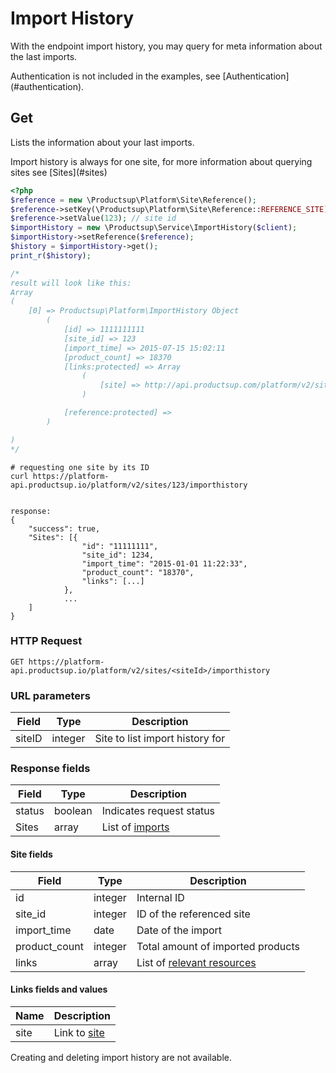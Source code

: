 # Import History
 
With the endpoint import history, you may query for meta information about the last imports.
<aside class="info">Authentication is not included in the examples, see [Authentication](#authentication).</aside>


## Get
Lists the information about your last imports.
<aside class="info">Import history is always for one site, for more information about querying sites see [Sites](#sites)</aside>


```php
<?php
$reference = new \Productsup\Platform\Site\Reference();
$reference->setKey(\Productsup\Platform\Site\Reference::REFERENCE_SITE);
$reference->setValue(123); // site id
$importHistory = new \Productsup\Service\ImportHistory($client);
$importHistory->setReference($reference);
$history = $importHistory->get();
print_r($history);

/*
result will look like this:
Array
(
    [0] => Productsup\Platform\ImportHistory Object
        (
            [id] => 1111111111
            [site_id] => 123
            [import_time] => 2015-07-15 15:02:11
            [product_count] => 18370
            [links:protected] => Array
                (
                    [site] => http://api.productsup.com/platform/v2/sites/123
                )

            [reference:protected] => 
        )

)
*/
```

```shell
# requesting one site by its ID
curl https://platform-api.productsup.io/platform/v2/sites/123/importhistory


```
    
```shell    
response: 
{
    "success": true,
    "Sites": [{
                "id": "11111111",
                "site_id": 1234,
                "import_time": "2015-01-01 11:22:33",
                "product_count": "18370",
                "links": [...]
            },
            ...
    ]
}
```
### HTTP Request
`GET https://platform-api.productsup.io/platform/v2/sites/<siteId>/importhistory`

### URL parameters
Field | Type | Description
------ | -------- | --------------
siteID | integer | Site to list import history for

### Response fields
Field | Type | Description
------ | -------- | --------------
status | boolean | Indicates request status
Sites | array | List of [imports](#importhistory-response-site)

#### <a name="importhistory-response-site"></a> Site fields
Field | Type | Description
------ | -------- | --------------
id | integer | Internal ID
site_id | integer | ID of the referenced site
import_time | date | Date of the import
product_count | integer | Total amount of imported products
links | array | List of [relevant resources](#importhistory-response-links)

#### <a name="importhistory-response-links"></a> Links fields and values
Name | Description
--- | ---
site | Link to [site](#sites-request-by-id)

<aside class="notice">Creating and deleting import history are not available.</aside>
